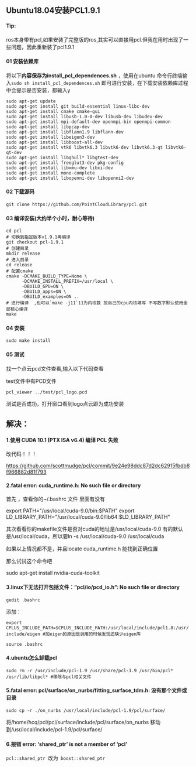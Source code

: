 ## Ubuntu18.04安装PCL1.9.1

#### Tip:

ros本身带有pcl,如果安装了完整版的ros,其实可以直接用pcl.但我在用时出现了一些问题，因此重新装了pcl1.9.1

#### 01 安装依赖库

将以下**内容保存为install_pcl_dependences.sh** ，使用在ubuntu 命令行终端输入`sudo sh install_pcl_dependences.sh` 即可进行安装，在下载安装依赖库过程中会提示是否安装，都输入y

```
sudo apt-get update
sudo apt-get install git build-essential linux-libc-dev
sudo apt-get install cmake cmake-gui 
sudo apt-get install libusb-1.0-0-dev libusb-dev libudev-dev
sudo apt-get install mpi-default-dev openmpi-bin openmpi-common
sudo apt-get install libpcap-dev
sudo apt-get install libflann1.9 libflann-dev
sudo apt-get install libeigen3-dev
sudo apt-get install libboost-all-dev
sudo apt-get install vtk6 libvtk6.3 libvtk6-dev libvtk6.3-qt libvtk6-qt-dev 
sudo apt-get install libqhull* libgtest-dev
sudo apt-get install freeglut3-dev pkg-config
sudo apt-get install libxmu-dev libxi-dev 
sudo apt-get install mono-complete
sudo apt-get install libopenni-dev libopenni2-dev
```

 

#### 02 下载源码

```
git clone https://github.com/PointCloudLibrary/pcl.git 
```

#### 03 编译安装(大约半个小时，耐心等待)

```
cd pcl
# 切换到指定版本v1.9.1再编译
git checkout pcl-1.9.1
# 创建目录
mkdir release
# 进入目录
cd release
# 配置cmake
cmake -DCMAKE_BUILD_TYPE=None \
      -DCMAKE_INSTALL_PREFIX=/usr/local \
      -DBUILD_GPU=ON \
      -DBUILD_apps=ON \
      -DBUILD_examples=ON ..
# 进行编译  ,也可以`make -j11`11为内核数 按自己的cpu内核填写 不写数字默认使用全部核心编译
make 
```

#### 04 安装

```
sudo make install
```

#### 05 测试

找一个点云pcd文件查看,输入以下代码查看

test文件中有PCD文件

```
pcl_viewer ../test/pcl_logo.pcd
```

测试是否成功，打开窗口看到logo点云即为成功安装



## 解决：

#### 1.使用 CUDA 10.1 (PTX ISA v6.4) 编译 PCL 失败

改代码！！！

https://github.com/scottmudge/pcl/commit/9e24e98ddc87d2dc62915fbdb8f966882d81f793

#### 2.fatal error: cuda_runtime.h: No such file or directory

首先 ，查看你的~/.bashrc 文件 里面有没有

export PATH="/usr/local/cuda-9.0/bin:$PATH" 
export LD_LIBRARY_PATH="/usr/local/cuda-9.0/lib64:$LD_LIBRARY_PATH" 

其次看看你的makefile文件是否对cuda的地址是/usr/local/cuda-9.0 有的默认是/usr/local/cuda，所以要ln -s /usr/local/cuda-9.0 /usr/local/cuda

如果以上情况都不是，并且locate  cuda_runtime.h 能找到正确位置

那么试试这个命令吧

sudo apt-get install nvidia-cuda-toolkit

#### 3.linux下无法打开包括文件：“pcl/io/pcd_io.h”: No such file or directory

`gedit .bashrc`

添加：

`export CPLUS_INCLUDE_PATH=$CPLUS_INCLUDE_PATH:/usr/local/include/pcl1.8:/usr/include/eigen
#加eigen的原因是调用的时候发现还缺少eigen库`

`source .bashrc`

#### 4.ubuntu怎么卸载pcl

`sudo rm -r /usr/include/pcl-1.9 /usr/share/pcl-1.9 /usr/bin/pcl* /usr/lib/libpcl* #移除与pcl相关文件`

#### 5.fatal error: pcl/surface/on_nurbs/fitting_surface_tdm.h: 没有那个文件或目录 

 `sudo cp -r ./on_nurbs /usr/local/include/pcl-1.9/pcl/surface/`

将/home/hcq/pcl/pcl/surface/include/pcl/surface/on_nurbs 移动到/usr/local/include/pcl-1.9/pcl/surface/

#### 6.报错 error: ‘shared_ptr’ is not a member of ‘pcl’

```pcl::shared_ptr ```改为``` boost::shared_ptr```

